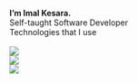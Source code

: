 <p align="left">
 <b>I’m Imal Kesara.</b> 
<br/>Self-taught Software Developer <br />
Technologies that I use <br /><br /> 
  
  <a href="https://skillicons.dev">
    <img src="https://skillicons.dev/icons?i=html,css,js,ts,c,azure,mysql,postgres,vscode,idea,pnpm,blender&theme=light"/> <br />
    <img src="https://skillicons.dev/icons?i=svelte,nodejs,threejs,tailwind,supabase,vercel,netlify,vite,prisma&theme=light"/> <br />
    <img src="https://skillicons.dev/icons?i=java,spring,mongodb,kotlin,androidstudio&theme=light"/> <br />
  </a>
</p>
<!---
ImalKesara/ImalKesara is a ✨ special ✨ repository because its `README.md` (this file) appears on your GitHub profile.
You can click the Preview link to take a look at your changes.
--->
